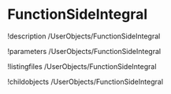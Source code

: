 <!-- MOOSE Documentation Stub: Remove this when content is added. -->

# FunctionSideIntegral
!description /UserObjects/FunctionSideIntegral

!parameters /UserObjects/FunctionSideIntegral

!listingfiles /UserObjects/FunctionSideIntegral

!childobjects /UserObjects/FunctionSideIntegral
